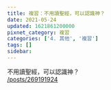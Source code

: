 ```yaml
---
title: 複習：不用讀聖經，可以認識神？
date: 2021-05-24
updated: 1621861200000
pixnet_category: 複習
categories: ['4. 其他', '複習']
tags: []
sidebar: 
---
```


<p>不用讀聖經，可以認識神？<br/>
<a href="/posts/269191924" target="_blank">/posts/269191924</a></p>
<p> </p>

